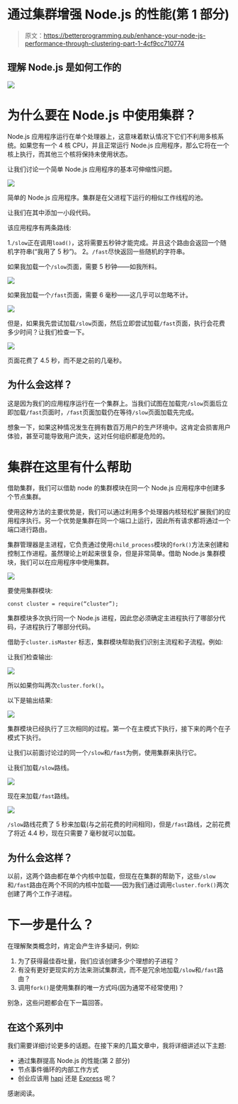 # 通过集群增强 Node.js 的性能(第 1 部分)

> 原文：<https://betterprogramming.pub/enhance-your-node-js-performance-through-clustering-part-1-4cf9cc710774>

## 理解 Node.js 是如何工作的

![](img/a1990fa9fe949a0bb5d0c162e07aa999.png)

# **为什么要在 Node.js 中使用集群？**

Node.js 应用程序运行在单个处理器上，这意味着默认情况下它们不利用多核系统。如果您有一个 4 核 CPU，并且正常运行 Node.js 应用程序，那么它将在一个核上执行，而其他三个核将保持未使用状态。

让我们讨论一个简单 Node.js 应用程序的基本可伸缩性问题。

![](img/6d3c602ebac37ca8f87fca8289bf8c94.png)

简单的 Node.js 应用程序。集群是在父进程下运行的相似工作线程的池。

让我们在其中添加一小段代码。

该应用程序有两条路线:

1.`/slow`正在调用`load()`，这将需要五秒钟才能完成。并且这个路由会返回一个随机字符串(“我用了 5 秒”)。
2。`/fast`尽快返回一些随机的字符串。

如果我加载一个`/slow`页面，需要 5 秒钟——如我所料。

![](img/0ccf1d65ef7ee9829d5bed2c74edb6bf.png)

如果我加载一个`/fast`页面，需要 6 毫秒——这几乎可以忽略不计。

![](img/035824d5baf14a088797fc37b1d5c9f9.png)

但是，如果我先尝试加载`/slow`页面，然后立即尝试加载`/fast`页面，执行会花费多少时间？让我们检查一下。

![](img/20cc26b477d1d10782d37566810cbb5f.png)

页面花费了 4.5 秒，而不是之前的几毫秒。

## **为什么会这样？**

这是因为我们的应用程序运行在一个集群上。当我们试图在加载完`/slow`页面后立即加载`/fast`页面时，`/fast`页面加载仍在等待`/slow`页面加载先完成。

想象一下，如果这种情况发生在拥有数百万用户的生产环境中。这肯定会损害用户体验，甚至可能导致用户流失，这对任何组织都是危险的。

# **集群在这里有什么帮助**

借助集群，我们可以借助 node 的集群模块在同一个 Node.js 应用程序中创建多个节点集群。

使用这种方法的主要优势是，我们可以通过利用多个处理器内核轻松扩展我们的应用程序执行。另一个优势是集群在同一个端口上运行，因此所有请求都将通过一个端口进行路由。

集群管理器是主进程，它负责通过使用`child_process`模块的`fork()`方法来创建和控制工作进程。虽然理论上听起来很复杂，但是非常简单。借助 Node.js 集群模块，我们可以在应用程序中使用集群。

![](img/16a5aa9282c085b246057bfc13ea527c.png)

要使用集群模块:

```
const cluster = require(“cluster”);
```

集群模块多次执行同一个 Node.js 进程，因此您必须确定主进程执行了哪部分代码，子进程执行了哪部分代码。

借助于`cluster.isMaster` 标志，集群模块帮助我们识别主流程和子流程。例如:

让我们检查输出:

![](img/8409e1eb9a328ffe406e36d85d80938b.png)

所以如果你叫两次`cluster.fork()`。

以下是输出结果:

![](img/fda8d997595ace2ad1065d73bb93f454.png)

集群模块已经执行了三次相同的过程。第一个在主模式下执行，接下来的两个在子模式下执行。

让我们以前面讨论过的同一个`/slow`和`/fast`为例，使用集群来执行它。

让我们加载`/slow`路线。

![](img/0ccf1d65ef7ee9829d5bed2c74edb6bf.png)

现在来加载`/fast`路线。

![](img/5f31c79f5b244b0641bde7401496819f.png)

`/slow`路线花费了 5 秒来加载(与之前花费的时间相同)，但是`/fast`路线，之前花费了将近 4.4 秒，现在只需要 7 毫秒就可以加载。

## 为什么会这样？

以前，这两个路由都在单个内核中加载，但现在在集群的帮助下，这些`/slow`和`/fast`路由在两个不同的内核中加载——因为我们通过调用`cluster.fork()`两次创建了两个工作子进程。

# 下一步是什么？

在理解聚类概念时，肯定会产生许多疑问，例如:

1.  为了获得最佳吞吐量，我们应该创建多少个理想的子进程？
2.  有没有更好更现实的方法来测试集群流，而不是冗余地加载`/slow`和`/fast`路由？
3.  调用`fork()`是使用集群的唯一方式吗(因为通常不经常使用)？

别急，这些问题都会在下一篇回答。

## 在这个系列中

我们需要详细讨论更多的话题。在接下来的几篇文章中，我将详细讲述以下主题:

*   通过集群提高 Node.js 的性能(第 2 部分)
*   节点事件循环的内部工作方式
*   创业应该用 [hapi](https://hapi.dev/) 还是 [Express](https://expressjs.com/) 呢？

感谢阅读。